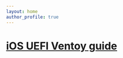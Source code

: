 ```yaml
---
layout: home
author_profile: true
---
```


# [iOS UEFI Ventoy guide](https://www.bootable.wiki/iOS-UEFI-Ventoy/)